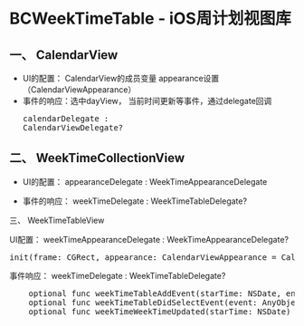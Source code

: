 # BCWeekTimeTable - iOS周计划视图库

## 一、 CalendarView
- UI的配置： CalendarView的成员变量 appearance设置（CalendarViewAppearance）
- 事件的响应：选中dayView， 当前时间更新等事件，通过delegate回调<pre>calendarDelegate : CalendarViewDelegate?</pre>

## 二、 WeekTimeCollectionView
- UI的配置：  appearanceDelegate : WeekTimeAppearanceDelegate

- 事件的响应：  weekTimeDelegate : WeekTimeTableDelegate?

三、 WeekTimeTableView

UI配置：  weekTimeAppearanceDelegate : WeekTimeAppearanceDelegate?
<pre>init(frame: CGRect, appearance: CalendarViewAppearance = CalendarViewAppearance())</pre>

事件响应：  weekTimeDelegate : WeekTimeTableDelegate?
<pre>
    optional func weekTimeTableAddEvent(starTime: NSDate, endTime: NSDate) -> Void
    optional func weekTimeTableDidSelectEvent(event: AnyObject?) -> Void
    optional func weekTimeWeekTimeUpdated(starTime: NSDate) -> Void
</pre>
